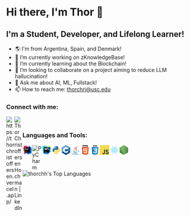 # Hi there, I'm Thor 👋

## I'm a Student, Developer, and Lifelong Learner!

- 🌎 I'm from Argentina, Spain, and Denmark!
- 🔭 I’m currently working on zKnowledgeBase!
- 🌱 I’m currently learning about the Blockchain!
- 👯 I’m looking to collaborate on a project aiming to reduce LLM hallucination!
- 💬 Ask me about AI, ML, Fullstack!
- 📫 How to reach me: [thorchri@usc.edu](thorchri@usc.edu)

### Connect with me:

[<img align="left" alt="https://thorchristoffersen.vercel.app/" width="22px" src="https://github.com/thorchh/thorchh/assets/75025911/623ae88e-d4ac-476c-a319-f81c1d7b888e" />][website]
[<img align="left" alt="Thor Christoffersen Hochman | LinkedIn" width="22px" src="https://github.com/thorchh/thorchh/assets/75025911/1bae8d71-5c94-4b8d-8cb1-ffab6c1f1bae" />][linkedin]



<br />

### Languages and Tools:

[<img align="left" alt="IntelliJ IDEA" width="26px" src="https://raw.githubusercontent.com/devicons/devicon/master/icons/intellij/intellij-original.svg" />][intellij]
[<img align="left" alt="PyCharm" width="26px" src="https://resources.jetbrains.com/storage/products/pycharm/img/meta/pycharm_logo_300x300.png" />][pycharm]
[<img align="left" alt="WebStorm" width="26px" src="https://raw.githubusercontent.com/devicons/devicon/master/icons/webstorm/webstorm-original.svg" />][webstorm]
[<img align="left" alt="Python" width="26px" src="https://raw.githubusercontent.com/devicons/devicon/master/icons/python/python-original.svg" />][python]
[<img align="left" alt="C++" width="26px" src="https://raw.githubusercontent.com/devicons/devicon/master/icons/cplusplus/cplusplus-original.svg" />][cplusplus]
[<img align="left" alt="Java" width="26px" src="https://raw.githubusercontent.com/devicons/devicon/master/icons/java/java-original.svg" />][java]
[<img align="left" alt="HTML5" width="26px" src="https://raw.githubusercontent.com/github/explore/main/topics/html/html.png" />][html]
[<img align="left" alt="CSS3" width="26px" src="https://raw.githubusercontent.com/github/explore/main/topics/css/css.png" />][css]
[<img align="left" alt="JavaScript" width="26px" src="https://raw.githubusercontent.com/github/explore/main/topics/javascript/javascript.png" />][javascript]
[<img align="left" alt="React" width="26px" src="https://raw.githubusercontent.com/github/explore/main/topics/react/react.png" />][react]
[<img align="left" alt="Node.js" width="26px" src="https://raw.githubusercontent.com/github/explore/main/topics/nodejs/nodejs.png" />][nodejs]

<br />
<br />


<br />
<br />

[website]: https://thorchristoffersen.vercel.app/
[linkedin]: https://www.linkedin.com/in/thor-christoffersen-hochman/
[intellij]: https://www.jetbrains.com/idea/
[pycharm]: https://www.jetbrains.com/pycharm/
[webstorm]: https://www.jetbrains.com/webstorm/
[python]: https://www.python.org/
[cplusplus]: https://isocpp.org/
[java]: https://www.java.com/
[html]: https://developer.mozilla.org/en-US/docs/Web/HTML
[css]: https://developer.mozilla.org/en-US/docs/Web/CSS
[javascript]: https://developer.mozilla.org/en-US/docs/Web/JavaScript
[react]: https://reactjs.org/
[nodejs]: https://nodejs.org/



<img align="left" alt="thorchh's Top Languages" src="https://github-readme-stats.vercel.app/api/top-langs/?username=thorchh&layout=compact" />

